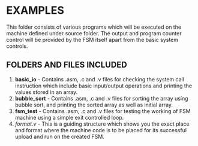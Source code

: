 # EXAMPLES
This folder consists of various programs which will be executed on the machine defined under source folder. The output and program counter control will be provided by the FSM itself apart from the basic system controls.

## FOLDERS AND FILES INCLUDED
1) **basic_io** - Contains .asm, .c and .v files for checking the system call instruction which include basic input/output operations and printing the values stored in an array.
2) **bubble_sort** - Contains .asm, .c and .v files for sorting the array using bubble sort, and printing the sorted array as well as initial array.
3) **fsm_test** - Contains .asm, .c and .v files for testing the working of FSM machine using a simple exit controlled loop.
4) *format.v* - This is a guiding structure which shows you the exact place and format where the machine code is to be placed for its successful upload and run on the created FSM.
